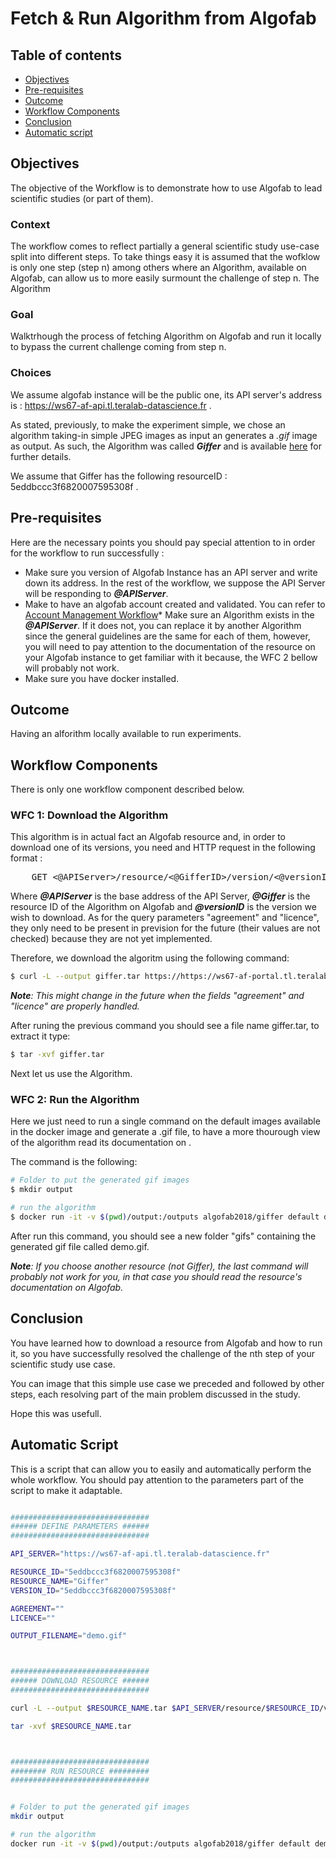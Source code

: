 
# Fetch & Run Algorithm from Algofab  

## Table of contents

* [Objectives](#objectives)
* [Pre-requisites](#pre-requisites)
* [Outcome](#outcome)
* [Workflow Components](#workflow-components)
* [Conclusion](#conclusion)
* [Automatic script](#automatic-script)

## Objectives

The objective of the Workflow is to demonstrate how to use Algofab to lead scientific studies (or part of them).

### Context

The workflow comes to reflect partially a general scientific study use-case split into different steps. To take things easy it is assumed that the wofklow is only one step (step n) among others where an Algorithm, available on Algofab, can allow us to more easily surmount the challenge of step n. The Algorithm 

### Goal

Walktrhough the process of fetching Algorithm on Algofab and run it locally to bypass the current challenge coming from step n.    

### Choices

We assume algofab instance will be the public one, its API server's address is : https://ws67-af-api.tl.teralab-datascience.fr .


As stated, previously, to make the experiment simple, we chose an algorithm taking-in simple JPEG images as input an generates a _.gif_ image as output. As such, the Algorithm was called _**Giffer**_ and is available [here](https://ws67-af-portal.tl.teralab-datascience.fr) for further details.

We assume that Giffer has the following  resourceID : 5eddbccc3f6820007595308f .

## Pre-requisites

Here are the necessary points you should pay special attention to in order for the workflow to run successfully :

* Make sure you version of Algofab Instance has an API server and write down its address. In the rest of the workflow, we suppose the API Server will be responding to **_@APIServer_**.
* Make to have an algofab account created and validated. You can refer to [Account Management Workflow](../account_management/workflow.md)* Make sure an Algorithm exists in the **_@APIServer_**. If it does not, you can replace it by another Algorithm since the general guidelines are the same for each of them, however, you will need to pay attention to the documentation of the resource on your Algofab instance to get familiar with it because, the WFC 2 bellow will probably not work. 
* Make sure you have docker installed.

## Outcome

Having an alforithm locally available to run experiments.


## Workflow Components

There is only one workflow component described below.

### WFC 1: Download the Algorithm

This algorithm is in actual fact an Algofab resource and, in order to download one of its versions, you need and HTTP request in the following format :

<pre>
	GET <@APIServer>/resource/<@GifferID>/version/<@versionID>/download?agreement=agreementVersion&licence=licenceVersion
</pre>

Where _**@APIServer**_ is the base address of the API Server, _**@Giffer**_ is the resource ID of the Algorithm on Algofab and _**@versionID**_ is the version we wish to download. As for the query parameters "agreement" and "licence", they only need to be present in prevision for the future (their values are not checked) because they are not yet implemented.

Therefore, we download the algoritm using the following command:

```bash
$ curl -L --output giffer.tar https://https://ws67-af-portal.tl.teralab-datascience.fr/resource/5eddbccc3f6820007595308f/version/5ecbd0069e260407edd6ebd1/download?agreement&licence
```

_**Note**: This might change in the future when the fields "agreement" and "licence" are properly handled._

After runing the previous command you should see a file name giffer.tar, to extract it type:

```bash
$ tar -xvf giffer.tar
```

Next let us use the Algorithm.

### WFC 2: Run the Algorithm

Here we just need to run a single command on the default images available in the docker image and generate a .gif file, to have a more thourough view of the algorithm read its documentation on .

The command is the following: 

```bash
# Folder to put the generated gif images
$ mkdir output

# run the algorithm
$ docker run -it -v $(pwd)/output:/outputs algofab2018/giffer default demo.gif
```

After run this command, you should see a new folder "gifs" containing the generated gif file called demo.gif.

_**Note**: If you choose another resource (not Giffer), the last command will probably not work for you, in that case you should read the resource's documentation on Algofab._

## Conclusion

You have learned how to download a resource from Algofab and how to run it, so you have successfully resolved the challenge of the nth step of your scientific study use case. 

You can image that this simple use case we preceded and followed by other steps, each resolving part of the main problem discussed in the study. 

Hope this was usefull.

## Automatic Script

This is a script that can allow you to easily and automatically perform the whole workflow. 
You should pay attention to the parameters part of the script to make it adaptable.

```bash

###############################
###### DEFINE PARAMETERS ######
###############################

API_SERVER="https://ws67-af-api.tl.teralab-datascience.fr"

RESOURCE_ID="5eddbccc3f6820007595308f"
RESOURCE_NAME="Giffer"
VERSION_ID="5eddbccc3f6820007595308f"

AGREEMENT=""
LICENCE=""

OUTPUT_FILENAME="demo.gif"



###############################
###### DOWNLOAD RESOURCE ######
###############################

curl -L --output $RESOURCE_NAME.tar $API_SERVER/resource/$RESOURCE_ID/version/$VERSION_ID/download?agreement=$AGREEMENT\&licence=$LICENCE

tar -xvf $RESOURCE_NAME.tar



###############################
######## RUN RESOURCE #########
###############################


# Folder to put the generated gif images
mkdir output

# run the algorithm
docker run -it -v $(pwd)/output:/outputs algofab2018/giffer default demo.gif
```